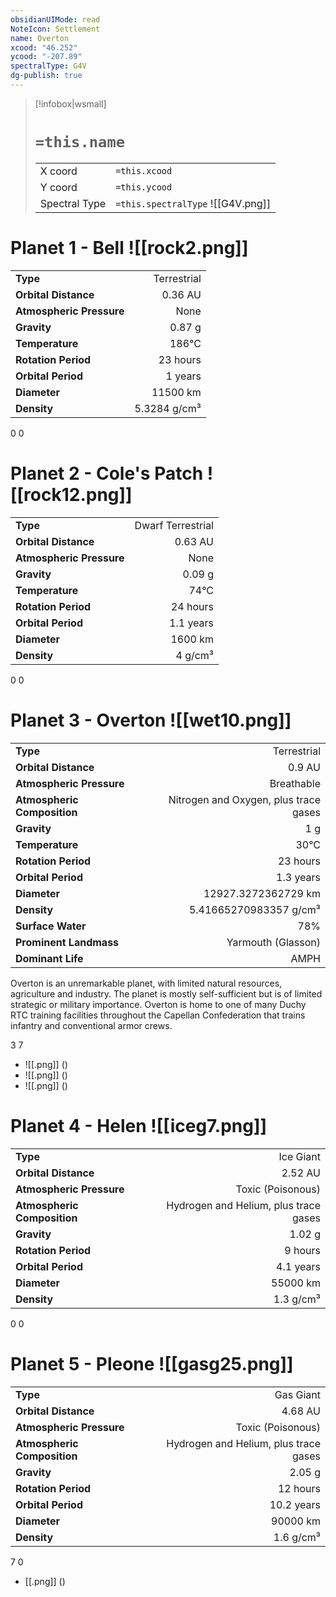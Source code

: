 ```yaml
---
obsidianUIMode: read
NoteIcon: Settlement
name: Overton
xcood: "46.252"
ycood: "-207.89"
spectralType: G4V
dg-publish: true
---
```

> [!infobox|wsmall]
> # `=this.name`
> | | |
> | - | - |
> | X coord | `=this.xcood` |
> | Y coord| `=this.ycood` |
> | Spectral Type | `=this.spectralType` ![[G4V.png]] |

# Planet 1 - Bell ![[rock2.png]]
|                             |                           |
| --------------------------- | -------------------------:|
| **Type**                    |             Terrestrial |
| **Orbital Distance**        |   0.36 AU |
| **Atmospheric Pressure**    |       None |
| **Gravity**                 |        0.87 g |
| **Temperature**             |    186°C |
| **Rotation Period**         |  23 hours |
| **Orbital Period** | 1 years |
| **Diameter**                |      11500 km | 
| **Density**                 |    5.3284 g/cm³ |



0
0



# Planet 2 - Cole's Patch ![[rock12.png]]
|                             |                           |
| --------------------------- | -------------------------:|
| **Type**                    |             Dwarf Terrestrial |
| **Orbital Distance**        |   0.63 AU |
| **Atmospheric Pressure**    |       None |
| **Gravity**                 |        0.09 g |
| **Temperature**             |    74°C |
| **Rotation Period**         |  24 hours |
| **Orbital Period** | 1.1 years |
| **Diameter**                |      1600 km | 
| **Density**                 |    4 g/cm³ |



0
0



# Planet 3 - Overton ![[wet10.png]]
|                             |                           |
| --------------------------- | -------------------------:|
| **Type**                    |             Terrestrial |
| **Orbital Distance**        |   0.9 AU |
| **Atmospheric Pressure**    |       Breathable |
| **Atmospheric Composition** |      Nitrogen and Oxygen, plus trace gases |
| **Gravity**                 |        1 g |
| **Temperature**             |    30°C |
| **Rotation Period**         |  23 hours |
| **Orbital Period** | 1.3 years |
| **Diameter**                |      12927.3272362729 km | 
| **Density**                 |    5.41665270983357 g/cm³ |
| **Surface Water**           |           78% | 
| **Prominent Landmass**      |         Yarmouth (Glasson) | 
| **Dominant Life**           |         AMPH |

Overton is an unremarkable planet, with limited natural resources, agriculture and industry. The planet is mostly self-sufficient but is of limited strategic or military importance. Overton is home to one of many Duchy RTC training facilities throughout the Capellan Confederation that trains infantry and conventional armor crews.

3
7

- ![[.png]]  ()
- ![[.png]]  ()
- ![[.png]]  ()


# Planet 4 - Helen ![[iceg7.png]]
|                             |                           |
| --------------------------- | -------------------------:|
| **Type**                    |             Ice Giant |
| **Orbital Distance**        |   2.52 AU |
| **Atmospheric Pressure**    |       Toxic (Poisonous) |
| **Atmospheric Composition** |      Hydrogen and Helium, plus trace gases |
| **Gravity**                 |        1.02 g |
| **Rotation Period**         |  9 hours |
| **Orbital Period** | 4.1 years |
| **Diameter**                |      55000 km | 
| **Density**                 |    1.3 g/cm³ |



0
0



# Planet 5 - Pleone ![[gasg25.png]]
|                             |                           |
| --------------------------- | -------------------------:|
| **Type**                    |             Gas Giant |
| **Orbital Distance**        |   4.68 AU |
| **Atmospheric Pressure**    |       Toxic (Poisonous) |
| **Atmospheric Composition** |      Hydrogen and Helium, plus trace gases |
| **Gravity**                 |        2.05 g |
| **Rotation Period**         |  12 hours |
| **Orbital Period** | 10.2 years |
| **Diameter**                |      90000 km | 
| **Density**                 |    1.6 g/cm³ |



7
0

- [[.png]]  ()

